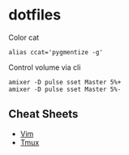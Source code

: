 # dotfiles

Color cat

```
alias ccat='pygmentize -g'
```

Control volume via cli

```
amixer -D pulse sset Master 5%+
amixer -D pulse sset Master 5%-
```

## Cheat Sheets

* [Vim](https://gist.github.com/botverse/0ba56adc7c19da785c78#file-vim-cheatsheet-md)
* [Tmux](https://gist.github.com/MohamedAlaa/2961058#file-tmux-cheatsheet-markdown)
